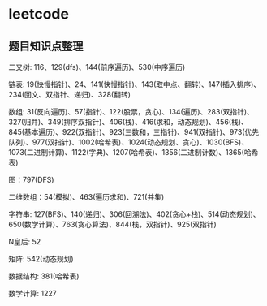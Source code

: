 # leetcode

## 题目知识点整理

二叉树: 116、129(dfs)、144(前序遍历)、530(中序遍历)

链表: 19(快慢指针)、24、141(快慢指针)、143(取中点、翻转)、147(插入排序)、234(回文、双指针、递归)、328(翻转)

数组: 31(反向遍历)、57(指针)、122(股票，贪心)、134(遍历)、283(双指针)、327(归并)、349(排序双指针)、406(栈)、416(求和，动态规划)、456(栈)、845(基本遍历)、922(双指针)、923(三数和，三指针)、941(双指针)、973(优先队列)、977(双指针)、1002(哈希表)、1024(动态规划、贪心)、1030(BFS)、1073(二进制计算)、1122(字典)、1207(哈希表)、1356(二进制计数)、1365(哈希表)

图：797(DFS)

二维数组：54(模拟)、463(遍历求和)、721(并集)

字符串: 127(BFS)、140(递归)、306(回溯法)、402(贪心+栈)、514(动态规划)、650(数学计算)、763(贪心算法)、844(栈，双指针)、925(双指针)

N皇后: 52

矩阵: 542(动态规划)

数据结构: 381(哈希表)

数学计算: 1227

